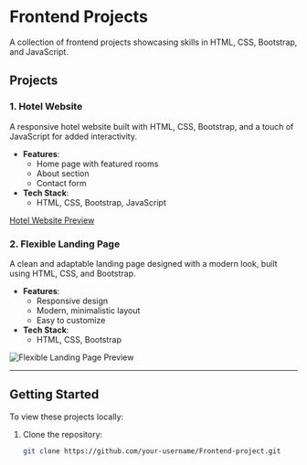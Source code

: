 # Frontend Projects

A collection of frontend projects showcasing skills in HTML, CSS, Bootstrap, and JavaScript.

## Projects

### 1. Hotel Website
A responsive hotel website built with HTML, CSS, Bootstrap, and a touch of JavaScript for added interactivity.

- **Features**: 
  - Home page with featured rooms
  - About section
  - Contact form
- **Tech Stack**:
  - HTML, CSS, Bootstrap, JavaScript

 [Hotel Website Preview](https://github.com/anujkp-97/Frontend-Project/blob/main/HTML-CSS-Bootstrap-Project/Hotel-website/Hotel-Website-Preview.png)


### 2. Flexible Landing Page
A clean and adaptable landing page designed with a modern look, built using HTML, CSS, and Bootstrap.

- **Features**:
  - Responsive design
  - Modern, minimalistic layout
  - Easy to customize
- **Tech Stack**:
  - HTML, CSS, Bootstrap

![Flexible Landing Page Preview](HTML-css-bootstrap-project/Flexible-Landing-Page/Landing-Page-Preview.png)

---

## Getting Started

To view these projects locally:
1. Clone the repository:
   ```bash
   git clone https://github.com/your-username/Frontend-project.git
